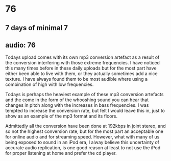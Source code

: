 # 76
## 7 days of minimal 7
audio: 76
---

Todays upload comes with its own mp3 conversion artefact as a result of the conversion interfering with those extreme frequencies. I have noticed this many times before in these daily uploads but for the most part have either been able to live with them, or they actually sometimes add a nice texture. I have always found them to be most audible where using a combination of high with low frequencies. 


Todays is perhaps the heaviest example of these mp3 conversion artefacts and the come in the form of the whooshing sound you can hear that changes in pitch along with the increases in bass frequencies. I was tempted to increase the conversion rate, but felt I would leave this in, just to show as an example of the mp3 format and its floors.

Admittedly all the conversion have been done at 192kbps in joint stereo, and so not the highest conversion rate, but for the most part an acceptable one for online audio and for streaming speed. However, what with many of us being exposed to sound in an iPod era, I alway believe this uncertainty of accurate audio replication, is one good reason at least to not use the iPod for proper listening at home and prefer the cd player.